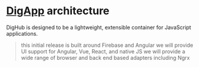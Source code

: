 # [DigApp](../README.md) architecture

DigHub is designed to be a lightweight, extensible container for JavaScript applications.

> this initial release is built around Firebase and Angular
> we will provide UI support for Angular, Vue, React, and native JS
> we will provide a wide range of browser and back end based adapters including Ngrx
